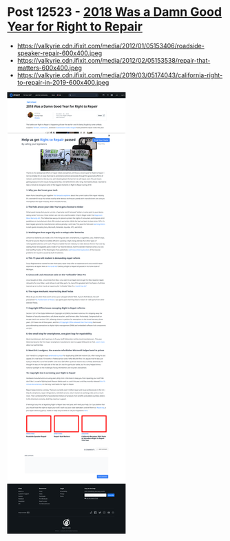 # Post 12523 - [2018 Was a Damn Good Year for Right to Repair](https://www.ifixit.com/News/12523/right-to-repair-2018)

- https://valkyrie.cdn.ifixit.com/media/2012/01/05153406/roadside-speaker-repair-600x400.jpeg
- https://valkyrie.cdn.ifixit.com/media/2012/02/05153538/repair-that-matters-600x400.jpeg
- https://valkyrie.cdn.ifixit.com/media/2019/03/05174043/california-right-to-repair-in-2019-600x400.jpeg

![screencap](screenshots/a7dbae24-d3b7-4dec-ac78-252a2ffe4d7c.png)
